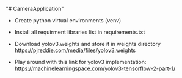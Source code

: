 "# CameraApplication" 

- Create python virtual environments (venv)

- Install all requirment libraries list in requirements.txt

- Download yolov3.weights and store it in weights directory 
  https://pjreddie.com/media/files/yolov3.weights

- Play around with this link for yolov3 implementation: https://machinelearningspace.com/yolov3-tensorflow-2-part-1/


